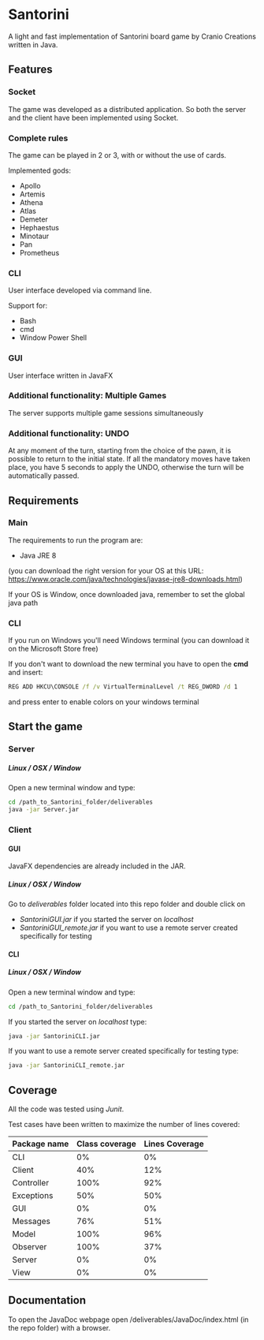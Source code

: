 # Santorini

A light and fast implementation of Santorini board game by Cranio Creations written in Java.

## Features

### Socket

The game was developed as a distributed application. So both the server and the client have been implemented using Socket.

### Complete rules

The game can be played in 2 or 3, with or without the use of cards.

Implemented gods:

- Apollo
- Artemis
- Athena
- Atlas
- Demeter
- Hephaestus
- Minotaur
- Pan
- Prometheus

### CLI

User interface developed via command line.

Support for:

- Bash
- cmd
- Window Power Shell

### GUI

User interface written in JavaFX

### Additional functionality: Multiple Games

The server supports multiple game sessions simultaneously

### Additional functionality: UNDO

At any moment of the turn, starting from the choice of the pawn, it is possible to return to the initial state.
If all the mandatory moves have taken place, you have 5 seconds to apply the UNDO, otherwise the turn will be automatically passed.

## Requirements

### Main

The requirements to run the program are:

- Java JRE 8 

(you can download the right version for your OS at this URL: https://www.oracle.com/java/technologies/javase-jre8-downloads.html)

If your OS is Window, once downloaded java, remember to set the global java path

### CLI

If you run on Windows you'll need Windows terminal (you can download it on the Microsoft Store free)

If you don't want to download the new terminal you have to open the **cmd** and insert:

```cmd
REG ADD HKCU\CONSOLE /f /v VirtualTerminalLevel /t REG_DWORD /d 1
```
and press enter to enable colors on your windows terminal

## Start the game

### Server

##### Linux / OSX / Window

Open a new terminal window and type:

```bash
cd /path_to_Santorini_folder/deliverables
java -jar Server.jar
```

### Client

#### GUI

JavaFX dependencies are already included in the JAR.

##### Linux / OSX / Window

Go to *deliverables* folder located into this repo folder and double click on

- *SantoriniGUI.jar* if you started the server on *localhost*
- *SantoriniGUI_remote.jar* if you want to use a remote server created specifically for testing

#### CLI

##### Linux / OSX / Window

Open a new terminal window and type:

```bash
cd /path_to_Santorini_folder/deliverables
```

If you started the server on *localhost* type:

```bash
java -jar SantoriniCLI.jar
```

If you want to use a remote server created specifically for testing type:

```bash
java -jar SantoriniCLI_remote.jar
```

## Coverage

All the code was tested using *Junit*. 

Test cases have been written to maximize the number of lines covered:


**Package name** | **Class coverage** | **Lines Coverage**
------------ | ------------- | -------------
CLI | 0% | 0%
Client | 40% | 12%
Controller | 100% | 92%
Exceptions | 50% | 50%
GUI | 0% | 0%
Messages | 76% | 51%
Model | 100% | 96%
Observer | 100% | 37%
Server | 0% | 0%
View | 0% | 0%

## Documentation

To open the JavaDoc webpage open /deliverables/JavaDoc/index.html (in the repo folder) with a browser. 

